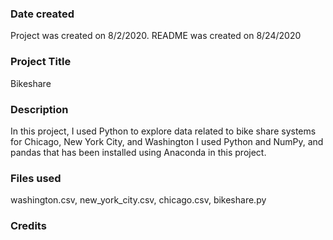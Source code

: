 ### Date created

Project was created on 8/2/2020. README was created on 8/24/2020



### Project Title

Bikeshare



### Description

In this project, I used Python to explore data related to bike share systems for Chicago, New York City, and Washington
I used Python and NumPy, and pandas that has been installed using Anaconda in this project.



### Files used

washington.csv, new_york_city.csv, chicago.csv, bikeshare.py



### Credits


